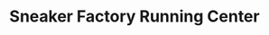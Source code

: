 ---
title: "Sneaker Factory Running Center"
url: /millburn/sneaker-factory-running-center/
shop: shoes
---